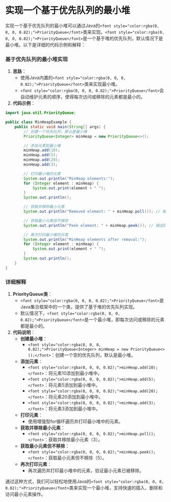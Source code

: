 # 实现一个基于优先队列的最小堆

<font style="color:rgba(0, 0, 0, 0.82);">实现一个基于优先队列的最小堆可以通过Java的</font>`<font style="color:rgba(0, 0, 0, 0.82);">PriorityQueue</font>`<font style="color:rgba(0, 0, 0, 0.82);">类来实现。</font>`<font style="color:rgba(0, 0, 0, 0.82);">PriorityQueue</font>`<font style="color:rgba(0, 0, 0, 0.82);">是一个基于堆的优先队列，默认情况下是最小堆。以下是详细的代码示例和解释：</font>

### <font style="color:rgba(0, 0, 0, 0.82);">基于优先队列的最小堆实现</font>
1. **<font style="color:rgba(0, 0, 0, 0.82);">思路</font>**<font style="color:rgba(0, 0, 0, 0.82);">：</font>
    - <font style="color:rgba(0, 0, 0, 0.82);">使用Java内置的</font>`<font style="color:rgba(0, 0, 0, 0.82);">PriorityQueue</font>`<font style="color:rgba(0, 0, 0, 0.82);">类来实现最小堆。</font>
    - `<font style="color:rgba(0, 0, 0, 0.82);">PriorityQueue</font>`<font style="color:rgba(0, 0, 0, 0.82);">会自动维护元素的顺序，使得每次访问或移除的元素都是最小的。</font>
2. **<font style="color:rgba(0, 0, 0, 0.82);">代码示例</font>**<font style="color:rgba(0, 0, 0, 0.82);">：</font>

```java
import java.util.PriorityQueue;  

public class MinHeapExample {  
    public static void main(String[] args) {  
        // 创建一个优先队列，默认是最小堆  
        PriorityQueue<Integer> minHeap = new PriorityQueue<>();  

        // 添加元素到最小堆  
        minHeap.add(10);  
        minHeap.add(5);  
        minHeap.add(20);  
        minHeap.add(3);  

        // 打印最小堆的元素  
        System.out.println("MinHeap elements:");  
        for (Integer element : minHeap) {  
            System.out.print(element + " ");  
        }  
        System.out.println();  

        // 获取并移除最小元素  
        System.out.println("Removed element: " + minHeap.poll()); // 输出3  

        // 获取最小元素但不移除  
        System.out.println("Peek element: " + minHeap.peek()); // 输出5  

        // 再次打印最小堆的元素  
        System.out.println("MinHeap elements after removal:");  
        for (Integer element : minHeap) {  
            System.out.print(element + " ");  
        }  
        System.out.println();  
    }  
}
```

### <font style="color:rgba(0, 0, 0, 0.82);">详细解释</font>
1. **<font style="color:rgba(0, 0, 0, 0.82);">PriorityQueue类</font>**<font style="color:rgba(0, 0, 0, 0.82);">：</font>
    - `<font style="color:rgba(0, 0, 0, 0.82);">PriorityQueue</font>`<font style="color:rgba(0, 0, 0, 0.82);">是Java集合框架中的一个类，提供了基于堆的优先队列实现。</font>
    - <font style="color:rgba(0, 0, 0, 0.82);">默认情况下，</font>`<font style="color:rgba(0, 0, 0, 0.82);">PriorityQueue</font>`<font style="color:rgba(0, 0, 0, 0.82);">是一个最小堆，即每次访问或移除的元素都是最小的。</font>
2. **<font style="color:rgba(0, 0, 0, 0.82);">代码说明</font>**<font style="color:rgba(0, 0, 0, 0.82);">：</font>
    - **<font style="color:rgba(0, 0, 0, 0.82);">创建最小堆</font>**<font style="color:rgba(0, 0, 0, 0.82);">：</font>
        * `<font style="color:rgba(0, 0, 0, 0.82);">PriorityQueue<Integer> minHeap = new PriorityQueue<>();</font>`<font style="color:rgba(0, 0, 0, 0.82);">：创建一个空的优先队列，默认是最小堆。</font>
    - **<font style="color:rgba(0, 0, 0, 0.82);">添加元素</font>**<font style="color:rgba(0, 0, 0, 0.82);">：</font>
        * `<font style="color:rgba(0, 0, 0, 0.82);">minHeap.add(10);</font>`<font style="color:rgba(0, 0, 0, 0.82);">：将元素10添加到最小堆中。</font>
        * `<font style="color:rgba(0, 0, 0, 0.82);">minHeap.add(5);</font>`<font style="color:rgba(0, 0, 0, 0.82);">：将元素5添加到最小堆中。</font>
        * `<font style="color:rgba(0, 0, 0, 0.82);">minHeap.add(20);</font>`<font style="color:rgba(0, 0, 0, 0.82);">：将元素20添加到最小堆中。</font>
        * `<font style="color:rgba(0, 0, 0, 0.82);">minHeap.add(3);</font>`<font style="color:rgba(0, 0, 0, 0.82);">：将元素3添加到最小堆中。</font>
    - **<font style="color:rgba(0, 0, 0, 0.82);">打印元素</font>**<font style="color:rgba(0, 0, 0, 0.82);">：</font>
        * <font style="color:rgba(0, 0, 0, 0.82);">使用增强型for循环遍历并打印最小堆中的元素。</font>
    - **<font style="color:rgba(0, 0, 0, 0.82);">获取并移除最小元素</font>**<font style="color:rgba(0, 0, 0, 0.82);">：</font>
        * `<font style="color:rgba(0, 0, 0, 0.82);">minHeap.poll();</font>`<font style="color:rgba(0, 0, 0, 0.82);">：获取并移除最小元素（3）。</font>
    - **<font style="color:rgba(0, 0, 0, 0.82);">获取最小元素但不移除</font>**<font style="color:rgba(0, 0, 0, 0.82);">：</font>
        * `<font style="color:rgba(0, 0, 0, 0.82);">minHeap.peek();</font>`<font style="color:rgba(0, 0, 0, 0.82);">：获取最小元素但不移除（5）。</font>
    - **<font style="color:rgba(0, 0, 0, 0.82);">再次打印元素</font>**<font style="color:rgba(0, 0, 0, 0.82);">：</font>
        * <font style="color:rgba(0, 0, 0, 0.82);">再次遍历并打印最小堆中的元素，验证最小元素已被移除。</font>

<font style="color:rgba(0, 0, 0, 0.82);">通过这种方式，我们可以轻松地使用Java的</font>`<font style="color:rgba(0, 0, 0, 0.82);">PriorityQueue</font>`<font style="color:rgba(0, 0, 0, 0.82);">类来实现一个最小堆，支持快速的插入、删除和访问最小元素操作。</font>

